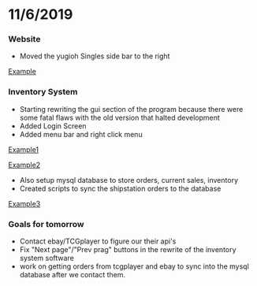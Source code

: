 # 11/6/2019 



### Website

- Moved the yugioh Singles side bar to the right

[Example](Images/Nov-6-2019-1.JPG)

### Inventory System

- Starting rewriting the gui section of the program because there were some fatal flaws with the old version that halted development 
- Added Login Screen
- Added menu bar and right click menu 

[Example1](Images/Nov-6-2019-2.JPG)

[Example2](Images/Nov-6-2019-2.jpg)

- Also setup mysql database to store orders, current sales, inventory
- Created scripts to sync the shipstation orders to the database

[Example3](Images/Nov-6-2019-4.jpg)

### Goals for tomorrow

-  Contact ebay/TCGplayer to figure our their api's
- Fix "Next page"/"Prev prag" buttons in the rewrite of the inventory system software
- work on getting orders from tcgplayer and ebay to sync into the mysql database after we contact them.

